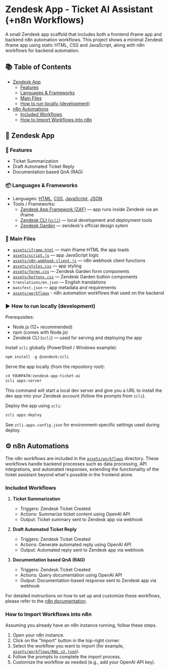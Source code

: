 # Zendesk App - Ticket AI Assistant (+n8n Workflows)

A small Zendesk app scaffold that includes both a frontend iframe app and backend n8n automation workflows. This project shows a minimal Zendesk iframe app using static HTML, CSS and JavaScript, along with n8n workflows for backend automation.

## 📚 Table of Contents
- [Zendesk App](#zendesk-app)
  - [Features](#features)
  - [Languages & Frameworks](#languages--frameworks)
  - [Main Files](#main-files)
  - [How to run locally (development)](#how-to-run-locally-development)
- [n8n Automations](#n8n-automations)
  - [Included Workflows](#included-workflows)
  - [How to Import Workflows into n8n](#how-to-import-workflows-into-n8n)

## 🧾 Zendesk App

### 🎯 Features

- Ticket Summarization
- Draft Automated Ticket Reply
- Documentation based QnA (RAG)

### 📦 Languages & Frameworks

- Languages: [HTML](https://developer.mozilla.org/en-US/docs/Web/HTML), [CSS](https://developer.mozilla.org/en-US/docs/Web/CSS), [JavaScript](https://developer.mozilla.org/en-US/docs/Web/JavaScript), [JSON](https://www.json.org/json-en.html)
- Tools / Frameworks:
	- [Zendesk App Framework (ZAF)](https://developer.zendesk.com/api-reference/apps/apps-core-api/client_api/) — app runs inside Zendesk via an iframe
	- [Zendesk CLI (`zcli`)](https://developer.zendesk.com/documentation/apps/getting-started/using-zcli/) — local development and deployment tools
 	- [Zendesk Garden](https://garden.zendesk.com/) — zendesk's official design sytem
 
### 🔧 Main Files

- [`assets/iframe.html`](assets/iframe.html) — main iframe HTML the app loads
- [`assets/script.js`](assets/script.js) — app JavaScript logic
- [`assets/n8n-webhook-client.js`](assets/n8n-webhook-client.js) — n8n webhook client functions
- [`assets/styles.css`](assets/styles.css) — app styling
- [`assets/forms.css`](assets/forms.css) — Zendesk Garden form components
- [`assets/buttons.css`](assets/buttons.css) — Zendesk Garden button components
- `translations/en.json` — English translations
- `manifest.json` — app metadata and requirements
- [`assets/workflows`](assets/workflows) - n8n automation workflows that used on the backend

### ▶️ How to run locally (development)

Prerequisites:

- Node.js (12+ recommended)
- npm (comes with Node.js)
- Zendesk CLI (`zcli`) — used for serving and deploying the app

Install `zcli` globally (PowerShell / Windows example):

```powershell
npm install -g @zendesk/zcli
```

Serve the app locally (from the repository root):

```powershell
cd YOURPATH/zendesk-app-ticket-ai
zcli apps:server
```

This command will start a local dev server and give you a URL to install the dev app into your Zendesk account (follow the prompts from `zcli`).

Deploy the app using `zcli`:

```powershell
zcli apps:deploy
```

See `zcli.apps.config.json` for environment-specific settings used during deploy.

## ⚙️ n8n Automations

The n8n workflows are included in the [`assets/workflows`](assets/workflows) directory. These workflows handle backend processes such as data processing, API integrations, and automated responses, extending the functionality of the ticket assistant beyond what's possible in the frontend alone.

### Included Workflows

1. **Ticket Summarization**
   - Triggers: Zendesk Ticket Created
   - Actions: Summarize ticket content using OpenAI API
   - Output: Ticket summary sent to Zendesk app via webhook

2. **Draft Automated Ticket Reply**
   - Triggers: Zendesk Ticket Created
   - Actions: Generate automated reply using OpenAI API
   - Output: Automated reply sent to Zendesk app via webhook

3. **Documentation based QnA (RAG)**
   - Triggers: Zendesk Ticket Created
   - Actions: Query documentation using OpenAI API
   - Output: Documentation-based response sent to Zendesk app via webhook

For detailed instructions on how to set up and customize these workflows, please refer to the [n8n documentation](https://docs.n8n.io/).

### How to Import Workflows into n8n

Assuming you already have an n8n instance running, follow these steps.

1. Open your n8n instance.
2. Click on the "Import" button in the top-right corner.
3. Select the workflow you want to import (for example, [`assets/workflows/RAG_v2.json`](assets/workflows/RAG_v2.json)).
4. Follow the prompts to complete the import process.
5. Customize the workflow as needed (e.g., add your OpenAI API key).
